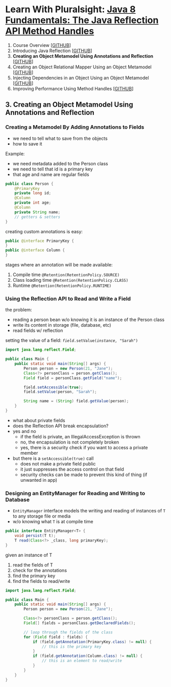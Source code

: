 # Learn With Pluralsight: [Java 8 Fundamentals: The Java Reflection API Method Handles][course]

1. Course Overview [[GITHUB][m1.gh]]
2. Introducing Java Reflection [[GITHUB][m2.gh]]
3. **Creating an Object Metamodel Using Annotations and Reflection** [[GITHUB][m3.gh]]
4. Creating an Object Relational Mapper Using an Object Metamodel [[GITHUB][m4.gh]]
5. Injecting Dependencies in an Object Using an Object Metamodel [[GITHUB][m5.gh]]
6. Improving Performance Using Method Handles [[GITHUB][m6.gh]]

## 3. Creating an Object Metamodel Using Annotations and Reflection

### Creating a Metamodel By Adding Annotations to Fields

- we need to tell what to save from the objects
- how to save it

Example:

- we need metadata added to the Person class
- we need to tell that id is a primary key
- that age and name are regular fields

```java
public class Person {
    @PrimaryKey
    private long id; 
    @Column
    private int age;
    @Column
    private String name;
    // getters & setters
}
```

creating custom annotations is easy:

```java
public @interface PrimaryKey {
}
public @interface Column {
}
```

stages where an annotation will be made available:

1. Compile time `@Retention(RetentionPolicy.SOURCE)`
2. Class loading time `@Retention(RetentionPolicy.CLASS)`
3. Runtime `@Retention(RetentionPolicy.RUNTIME)`


### Using the Reflection API to Read and Write a Field

the problem:

- reading a person bean w/o knowing it is an instance of the Person class
- write its content in storage (file, database, etc)
- read fields w/ reflection

setting the value of a field:  _`field`_`.setValue(`_`instance, `_`"Sarah")`

```java
import java.lang.reflect.Field;

public class Main {
    public static void main(String[] args) {
        Person person = new Person(21, "Jane");
        Class<?> personClass = person.getClass();
        Field field = personClass.getField("name");

        field.setAccessible(true);
        field.setValue(person, "Sarah");

        String name = (String) field.getValue(person);
    }
}
```

- what about private fields
- does the Reflection API break encapsulation?
- yes and no
    - if the field is private, an IllegalAccessException is thrown
    - no, the encapsulation is not completely broken
    - yes, there is a security check if you want to access a private member
- but there is a `setAccessible(true)` call
    - does not make a private field public
    - it just suppresses the access control on that field
    - security checks can be made to prevent this kind of thing (if unwanted in app)

### Designing an EntityManager for Reading and Writing to Database

- `EntityManager` interface models the writing and reading of instances of `T` to any storage file or media
- w/o knowing what `T` is at compile time

```java
public interface EntityManager<T> {
    void persist(T t);
    T read(Class<?> _class, long primaryKey);
}
```

given an instance of T

1. read the fields of T
2. check for the annotations
3. find the primary key
4. find the fields to read/write

```java
import java.lang.reflect.Field;

public class Main {
    public static void main(String[] args) {
        Person person = new Person(21, "Jane");

        Class<?> personClass = person.getClass();
        Field[] fields = personClass.getDeclaredFields();

        // loop through the fields of the class
        for (Field field : fields) {
            if (field.getAnnotation(PrimaryKey.class) != null) {
                // this is the primary key
            }
            if (field.getAnnotation(Column.class) != null) {
                // this is an element to read/write
            }
        }
    }
}
```

[course]: https://app.pluralsight.com/library/courses/java-fundamentals-reflection-api-method-handles
[m1.gh]: https://github.com/reinielfc/lrn-ps-java8-reflection-api-method-handles/tree/main
[m2.gh]: https://github.com/reinielfc/lrn-ps-java8-reflection-api-method-handles/tree/2-IntroducingJavaReflection
[m3.gh]: https://github.com/reinielfc/lrn-ps-java8-reflection-api-method-handles/tree/3-CreatingAnObjectMetamodelUsingAnnotationsAndReflection
[m4.gh]: https://github.com/reinielfc/lrn-ps-java8-reflection-api-method-handles/tree/4-CreatingAnObjectRelationalMapperUsingAnObjectMetamodel
[m5.gh]: https://github.com/reinielfc/lrn-ps-java8-reflection-api-method-handles/tree/5-InjectingDependenciesInAnObjectUsingAnObjectMetamodel
[m6.gh]: https://github.com/reinielfc/lrn-ps-java8-reflection-api-method-handles/tree/6-ImprovingPerformanceUsingMethodHandles